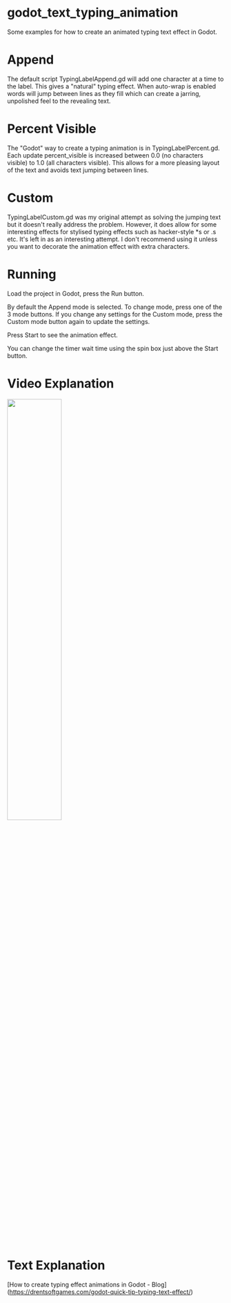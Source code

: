 # godot_text_typing_animation
Some examples for how to create an animated typing text effect in Godot.

# Append
The default script TypingLabelAppend.gd will add one character at a time to the label. This gives a "natural" typing effect. When auto-wrap is enabled words will jump between lines as they fill which can create a jarring, unpolished feel to the revealing text.

# Percent Visible
The "Godot" way to create a typing animation is in TypingLabelPercent.gd. Each update percent_visible is increased between 0.0 (no characters visible) to 1.0 (all characters visible). This allows for a more pleasing layout of the text and avoids text jumping between lines.

# Custom
TypingLabelCustom.gd was my original attempt as solving the jumping text but it doesn't really address the problem. However, it does allow for some interesting effects for stylised typing effects such as hacker-style *s or .s etc. It's left in as an interesting attempt. I don't recommend using it unless you want to decorate the animation effect with extra characters.

# Running
Load the project in Godot, press the Run button.

By default the Append mode is selected. To change mode, press one of the 3 mode buttons. If you change any settings for the Custom mode, press the Custom mode button again to update the settings.

Press Start to see the animation effect.

You can change the timer wait time using the spin box just above the Start button.

# Video Explanation
[<img src="https://i.ytimg.com/vi/WVGAErOd3Z0/maxresdefault.jpg" width="50%">](https://youtu.be/WVGAErOd3Z0 "How To Animate Typed Text in Godot")

# Text Explanation
[How to create typing effect animations in Godot - Blog] (https://drentsoftgames.com/godot-quick-tip-typing-text-effect/)